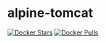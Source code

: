 # alpine-tomcat

[![Docker Stars](https://img.shields.io/docker/stars/inikolaev/alpine-tomcat.svg)][hub]
[![Docker Pulls](https://img.shields.io/docker/pulls/inikolaev/alpine-tomcat.svg)][hub]

[hub]: https://hub.docker.com/r/inikolaev/alpine-tomcat/
